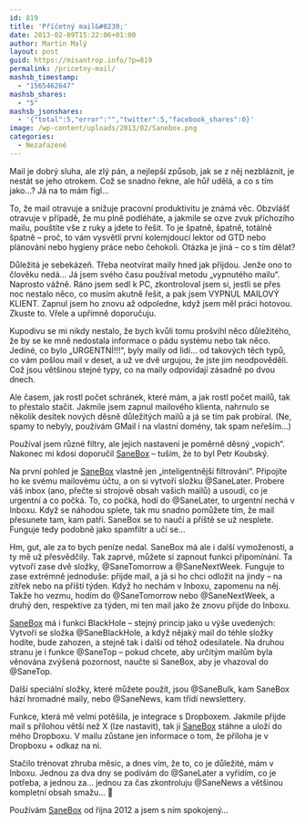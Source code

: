 ```yaml
---
id: 819
title: 'Příčetný mail&#8230;'
date: 2013-02-09T15:22:06+01:00
author: Martin Malý
layout: post
guid: https://misantrop.info/?p=819
permalink: /pricetny-mail/
mashsb_timestamp:
  - "1565462647"
mashsb_shares:
  - "5"
mashsb_jsonshares:
  - '{"total":5,"error":"","twitter":5,"facebook_shares":0}'
image: /wp-content/uploads/2013/02/Sanebox.png
categories:
  - Nezařazené
---
```

Mail je dobrý sluha, ale zlý pán, a nejlepší způsob, jak se z něj nezbláznit, je nestát se jeho otrokem. Což se snadno řekne, ale hůř udělá, a co s tím jako&#8230;? Já na to mám fígl&#8230;

<!--more-->

To, že mail otravuje a snižuje pracovní produktivitu je známá věc. Obzvlášť otravuje v případě, že mu plně podléháte, a jakmile se ozve zvuk příchozího mailu, pouštíte vše z ruky a jdete to řešit. To je špatně, špatně, totálně špatně &#8211; proč, to vám vysvětlí první kolemjdoucí lektor od GTD nebo plánování nebo hygieny práce nebo čehokoli. Otázka je jiná &#8211; co s tím dělat?

Důležitá je sebekázeň. Třeba neotvírat maily hned jak přijdou. Jenže ono to člověku nedá&#8230; Já jsem svého času používal metodu &#8222;vypnutého mailu&#8220;. Naprosto vážně. Ráno jsem sedl k PC, zkontroloval jsem si, jestli se přes noc nestalo něco, co musím akutně řešit, a pak jsem VYPNUL MAILOVÝ KLIENT. Zapnul jsem ho znovu až odpoledne, když jsem měl práci hotovou. Zkuste to. Vřele a upřímně doporučuju.

Kupodivu se mi nikdy nestalo, že bych kvůli tomu prošvihl něco důležitého, že by se ke mně nedostala informace o pádu systému nebo tak něco. Jediné, co bylo &#8222;URGENTNÍ!!!&#8220;, byly maily od lidí&#8230; od takových těch typů, co vám pošlou mail v deset, a už ve dvě urgujou, že jste jim neodpověděli. Což jsou většinou stejné typy, co na maily odpovídají zásadně po dvou dnech.

Ale časem, jak rostl počet schránek, které mám, a jak rostl počet mailů, tak to přestalo stačit. Jakmile jsem zapnul mailového klienta, nahrnulo se několik desítek nových děsně důležitých mailů a já se tím pak probíral. (Ne, spamy to nebyly, používám GMail i na vlastní domény, tak spam neřeším&#8230;)

Používal jsem různé filtry, ale jejich nastavení je poměrně děsný &#8222;vopich&#8220;. Nakonec mi kdosi doporučil [SaneBox](https://sanebox.jdem.cz) &#8211; tuším, že to byl Petr Koubský.

Na první pohled je [SaneBox](https://sanebox.jdem.cz) vlastně jen &#8222;inteligentnější filtrování&#8220;. Připojíte ho ke svému mailovému účtu, a on si vytvoří složku @SaneLater. Probere váš inbox (ano, přečte si strojově obsah vašich mailů) a usoudí, co je urgentní a co počká. To, co počká, hodí do @SaneLater, to urgentní nechá v Inboxu. Když se náhodou splete, tak mu snadno pomůžete tím, že mail přesunete tam, kam patří. SaneBox se to naučí a příště se už nesplete. Funguje tedy podobně jako spamfiltr a učí se&#8230;

Hm, gut, ale za to bych peníze nedal. SaneBox má ale i další vymoženosti, a ty mě už přesvědčily. Tak zaprvé, můžete si zapnout funkci připomínání. Ta vytvoří zase dvě složky, @SaneTomorrow a @SaneNextWeek. Funguje to zase extrémně jednoduše: přijde mail, a já si ho chci odložit na jindy &#8211; na zítřek nebo na příští týden. Když ho nechám v Inboxu, zapomenu na něj. Takže ho vezmu, hodím do @SaneTomorrow nebo @SaneNextWeek, a druhý den, respektive za týden, mi ten mail jako že znovu přijde do Inboxu.

[SaneBox](https://sanebox.jdem.cz) má i funkci BlackHole &#8211; stejný princip jako u výše uvedených: Vytvoří se složka @SaneBlackHole, a když nějaký mail do téhle složky hodíte, bude zahozen, a stejně tak i další od téhož odesilatele. Na druhou stranu je i funkce @SaneTop &#8211; pokud chcete, aby určitým mailům byla věnována zvýšená pozornost, naučte si SaneBox, aby je vhazoval do @SaneTop.

Další speciální složky, které můžete použít, jsou @SaneBulk, kam SaneBox hází hromadné maily, nebo @SaneNews, kam třídí newslettery.

Funkce, která mě velmi potěšila, je integrace s Dropboxem. Jakmile přijde mail s přílohou větší než X (lze nastavit), tak ji [SaneBox](https://sanebox.jdem.cz) stáhne a uloží do mého Dropboxu. V mailu zůstane jen informace o tom, že příloha je v Dropboxu + odkaz na ni.

Stačilo trénovat zhruba měsíc, a dnes vím, že to, co je důležité, mám v Inboxu. Jednou za dva dny se podívám do @SaneLater a vyřídím, co je potřeba, a jednou za&#8230; jednou za čas zkontroluju @SaneNews a většinou kompletní obsah smažu&#8230; 🙂

Používám [SaneBox](https://sanebox.jdem.cz) od října 2012 a jsem s ním spokojený&#8230;